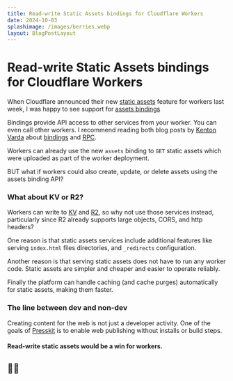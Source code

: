 ```yaml
---
title: Read-write Static Assets bindings for Cloudflare Workers
date: 2024-10-03
splashimage: /images/berries.webp
layout: BlogPostLayout
---
```


# Read-write Static Assets bindings for Cloudflare Workers

When Cloudflare announced their new [static assets](https://developers.cloudflare.com/workers/static-assets/) feature for workers last week, I was happy to see support for [assets bindings](https://developers.cloudflare.com/workers/static-assets/binding/#binding)

Bindings provide API access to other services from your worker. You can even call other workers. I recommend reading both blog posts by [Kenton Varda](https://x.com/kentonvarda) about [bindings](https://blog.cloudflare.com/workers-environment-live-object-bindings/) and [RPC](https://blog.cloudflare.com/javascript-native-rpc/).

Workers can already use the new `assets` binding to `GET` static assets which were uploaded as part of the worker deployment.

BUT what if workers could also create, update, or delete assets using the assets binding API?

### What about KV or R2?

Workers can write to [KV](https://developers.cloudflare.com/kv/) and [R2](https://developers.cloudflare.com/r2), so why not use those services instead, particularly since R2 already supports large objects, CORS, and http headers?

One reason is that static assets services include additional features like serving `index.html` files directories, and `_redirects` configuration.

Another reason is that serving static assets does not have to run any worker code. Static assets are simpler and cheaper and easier to operate reliably.

Finally the platform can handle caching (and cache purges) automatically for static assets, making them faster.

### The line between dev and non-dev

Creating content for the web is not just a developer activity. One of the goals of [Presskit](/) is to enable web publishing without installs or build steps.

#### Read-write static assets would be a win for workers.

## 🚀🚀